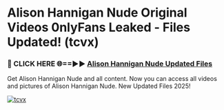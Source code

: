 # Alison Hannigan Nude Original Videos 0nlyFans Leaked - Files Updated! (tcvx)

<h3>🔴 CLICK HERE 🌐==►► <a href="https://tinyurl.com/yrmya6cz" rel="nofollow">Alison Hannigan Nude Updated Files</a></h3>

Get Alison Hannigan Nude and all content. Now you can access all videos and pictures of Alison Hannigan Nude. New Updated Files 2025!

[![tcvx](https://i.imgur.com/FMdXYCs.gif)](https://tinyurl.com/yrmya6cz)
